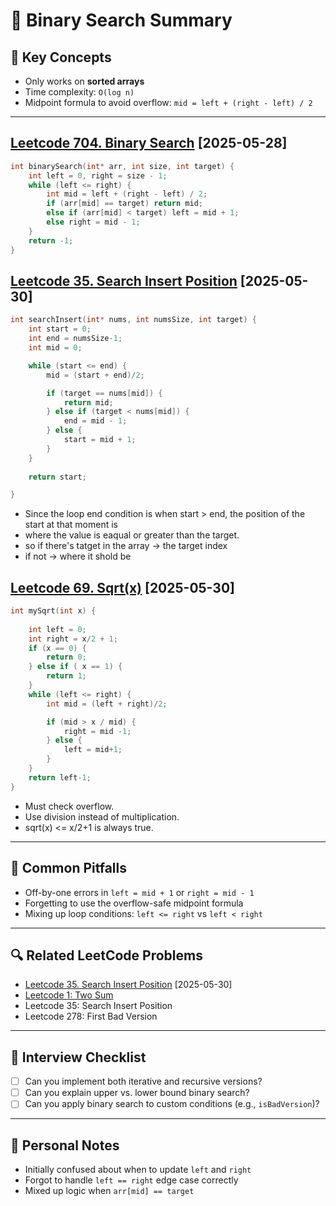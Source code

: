 # 🧭 Binary Search Summary

## 📌 Key Concepts

- Only works on **sorted arrays**
- Time complexity: `O(log n)`
- Midpoint formula to avoid overflow: `mid = left + (right - left) / 2`

---

## [Leetcode 704. Binary Search](https://leetcode.com/problems/binary-search/description/) [2025-05-28]

```c
int binarySearch(int* arr, int size, int target) {
    int left = 0, right = size - 1;
    while (left <= right) {
        int mid = left + (right - left) / 2;
        if (arr[mid] == target) return mid;
        else if (arr[mid] < target) left = mid + 1;
        else right = mid - 1;
    }
    return -1;
}
```


## [Leetcode 35. Search Insert Position](https://leetcode.com/problems/search-insert-position/) [2025-05-30]

```c
int searchInsert(int* nums, int numsSize, int target) {
    int start = 0;
    int end = numsSize-1;
    int mid = 0;

    while (start <= end) {
        mid = (start + end)/2;

        if (target == nums[mid]) {
            return mid;
        } else if (target < nums[mid]) {
            end = mid - 1;
        } else {
            start = mid + 1;
        }
    }
    
    return start;

}
```

- Since the loop end condition is when start > end, the position of the start at that moment is
-  where the value is eaqual or greater than the target.
-  so if there's tatget in the array -> the target index
-  if not -> where it shold be

## [Leetcode 69. Sqrt(x)](https://leetcode.com/problems/sqrtx/description/?envType=problem-list-v2&envId=binary-search) [2025-05-30]

```c
int mySqrt(int x) {
    
    int left = 0;
    int right = x/2 + 1;
    if (x == 0) {
        return 0;
    } else if ( x == 1) {
        return 1;
    }
    while (left <= right) {
        int mid = (left + right)/2;

        if (mid > x / mid) {
            right = mid -1;
        } else {
            left = mid+1;
        }
    }
    return left-1;
}
```
- Must check overflow.
- Use division instead of multiplication. 
- sqrt(x) <= x/2+1 is always true. 

---

## 🧠 Common Pitfalls

- Off-by-one errors in `left = mid + 1` or `right = mid - 1`
- Forgetting to use the overflow-safe midpoint formula
- Mixing up loop conditions: `left <= right` vs `left < right`

---

## 🔍 Related LeetCode Problems

- [Leetcode 35. Search Insert Position](https://leetcode.com/problems/search-insert-position/description/) [2025-05-30]
- [Leetcode 1: Two Sum](https://leetcode.com/problems/two-sum/description/)
- Leetcode 35: Search Insert Position
- Leetcode 278: First Bad Version

---

## 🤔 Interview Checklist

- [ ] Can you implement both iterative and recursive versions?
- [ ] Can you explain upper vs. lower bound binary search?
- [ ] Can you apply binary search to custom conditions (e.g., `isBadVersion`)?

---

## 🧪 Personal Notes

- Initially confused about when to update `left` and `right`
- Forgot to handle `left == right` edge case correctly
- Mixed up logic when `arr[mid] == target`
